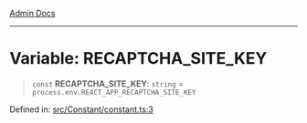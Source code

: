 [Admin Docs](/)

***

# Variable: RECAPTCHA\_SITE\_KEY

> `const` **RECAPTCHA\_SITE\_KEY**: `string` = `process.env.REACT_APP_RECAPTCHA_SITE_KEY`

Defined in: [src/Constant/constant.ts:3](https://github.com/syedali237/talawa-admin/blob/dd4a08e622d0fa38bcf9758a530e8cdf917dbac8/src/Constant/constant.ts#L3)
